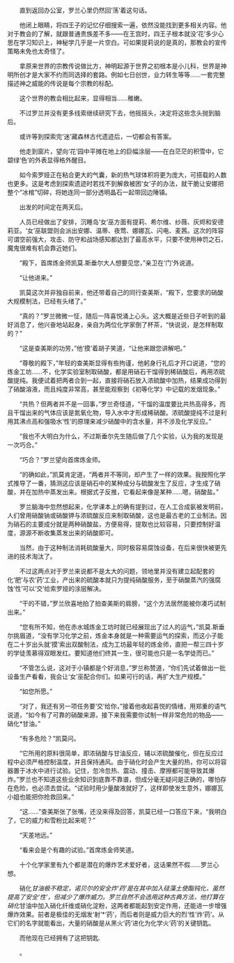 　　直到返回办公室，罗兰心里仍然回‘荡’着这句话。

　　他闭上眼睛，将四王子的记忆仔细搜索一遍，依然没能找到更多相关内容。他对于教会的了解，就跟普通贵族差不多——在王宫时，四王子根本就没‘花’多少心思在学习知识上，神秘学几乎是一片空白。可如果提莉说的是真的，那教会的宣传策略未免也太奇怪了。

　　拿原来世界的宗教传说做比方，神明起源于世界之初根本是小儿科，世界是神明所创才是大家不约而同选择的套路。例如七日创世，业力转生等等……一套完整描述神之威能的传说是每个宗教的标配。

　　这个世界的教会相比起来，显得相当……稚嫩。

　　不过罗兰并没有更多线索继续研究下去，他摇摇头，决定将这些念头抛到脑后。

　　或许等到探索完‘迷’藏森林古代遗迹后，一切都会有答案。

　　他走到窗片，望向‘花’园中平摊在地上的巨幅涂层——在白茫茫的积雪中，它碧绿‘色’的外表显得格外醒目。

　　如今索罗娅正在粘合更大的气囊，新的热气球体积将更为庞大，可搭载的人数也更多。这是考虑到探索遗迹时若找不到解救被困‘女’子的办法，就干脆让安娜把整个“冰棺”切碎，将她连同一部分透明晶石一起带回边陲镇。

　　出发的时间定在两天后。

　　人员已经做出了安排，沉睡岛‘女’巫方面有提莉、希尔维、纱薇、灰烬和安德莉亚。‘女’巫联盟则会派出安娜、温蒂、夜莺、娜娜瓦、闪电、麦茜。这次的阵容可谓空前强大，攻击、防守和战场感知都达到了最高水平，只要不使用神罚之石，魔鬼很难有机会靠近她们。

　　“殿下，首席炼金师凯莫.斯垂尔大人想要见您，”亲卫在‘门’外说道。

　　“让他进来。”

　　凯莫这次并非独自前来，他还带着自己的同行查美斯，“殿下，您要求的硝酸大规模制法，已经有头绪了。”

　　“真的？”罗兰微微一怔，随后一阵喜悦涌上心头。这大概是近些日子听到的最好消息了，他兴奋地站起身，亲自为两位化学家倒了杯茶，“快说说，是怎样制取的？”

　　“这是查美斯的功劳，”他‘摸’着胡子笑道，“让他来跟您讲解吧。”

　　“尊敬的殿下，”年轻的查美斯显得有些拘谨，他躬身行礼后才开口说道，“您的炼金工坊……不，化学实验室制取硝酸，都是用硝石干馏得到稀硝酸后，再用浓硫酸提纯。我便试着把两者合到一起，直接将硝石放入浓硫酸中加热，结果成功得到了硝酸溶液，而且纯度非常高，甚至能观察到《初等化学》中记载的发烟现象。”

　　“共热？但两者并不是一回事，”罗兰奇怪道，“干馏的温度要比共热高得多，而且干馏出来的气体应该是氮氧化物，导入水中才形成稀硝酸。浓硫酸提纯不过是利用其沸点高和强吸水‘性’的原理来减少硝酸中的含水量，并不涉及化学反应。”

　　“我也不大明白为什么，不过斯垂尔先生随后做了几个实验，认为我的发现是一次巧合。”

　　“巧合？”罗兰望向首席炼金师。

　　“的确如此，”凯莫肯定道，“两者并不等同，却产生了一样的效果。我按照化学式推导了一番，猜测这应该是硝石中的某种成分与硫酸发生了反应，才生成了硝酸，并在加热中蒸发出来。根据式子反推，它看起来像是某种……嗯，硝酸盐。”

　　罗兰脑海中忽然想起来，化学课本上的确有提到过，在人工合成氨被发明前，人们曾用硝酸钠或硝酸钾与浓硫酸反应来制取硝酸，这也是最古老的工业制法。因为硝石的主要成分就是两种硝酸盐，方便易得，提取也比较容易，只要控制好温度，源源不断收集蒸发出来的硝酸即可。

　　当然，由于这种制法消耗硫酸量大，同时极容易腐蚀设备，在后来很快被更先进的技术淘汰了。

　　不过这两点对于罗兰来说都不是太大的问题，领地里并没有建立起配套的化‘肥’与农‘药’工业，产出来的硫酸本就只为提纯硝酸服务，至于硝酸蒸汽的强腐蚀‘性’可以‘交’给索罗娅的涂层解决。

　　“干的不错，”罗兰欣喜地拍了拍查美斯的肩膀，“这个方法居然能被你凑巧试制出来。”

　　“您有所不知，他在赤水城炼金工坊时就已经展现出了过人的运气，”凯莫.斯垂尔挑眉道，“没有学习化学之前，炼金本身就是一种需要运气的探索，而这小子能在二十岁出头就‘摸’索出双酸制法，成为工坊最年轻的炼金师，直把一帮三四十岁的学徒羡慕得双眼发红。要知道他们终其一生，很可能也只是一名学徒而已。”

　　“不管怎么说，这对于小镇都是个好消息，”罗兰称赞道，“你们先试着做出一批设备生产看看，我会让‘女’巫配合你们。如果可行的话，再扩大生产规模。”

　　“如您所愿。”

　　“对了，我还有另一项任务要‘交’给你，”接着他收起喜悦的情绪，用郑重的语气说道，“如今有了可靠的硝酸来源，接下来我需要你试制一样非常危险的物品——硝化*甘油。”

　　“有多危险？”凯莫问。

　　“它所用的原料很简单，即浓硝酸与甘油反应，辅以浓硫酸催化，但在反应过程中必须严格控制温度，并且保持通风。由于硝化时会产生大量的热，你可以将容器置于冰水中进行试验。记住，忽冷忽热、震动、撞击、摩擦都可能导致其爆炸。”罗兰也不知道这些业余知识到底靠不靠谱，但成分毫无疑问是正确的，哪怕存在危险，也必须去尝试。“试验时用少量酸液就好了，这样即使发生意外，娜娜瓦小姐也能把你抢救回来。”

　　“这……”查美斯张了张嘴，还没来得及回答，凯莫已经一口答应下来，“我明白了，它的威力和雪粉比起来呢？”

　　“天差地远。”

　　“看来会是个有趣的试验。”首席炼金师笑道。

　　十个化学家里有九个都是潜在的爆炸艺术爱好者，这话果然不假……罗兰心想。

　　硝化*甘油极不稳定，诺贝尔的安全炸‘药’是在其中加入硅藻土使酯钝化，虽然提高了安全‘性’，但减少了爆炸威力。罗兰自然不会选用这种古典方法，他打算在硝化*甘油中加入硝化纤维或硝化淀粉，这两者都能起到安定作用，还能进一步增强爆炸效果。前者是极佳的无烟发‘射’*‘药’，而后者则是威力巨大的烈‘性’炸‘药’。从它们的名字就能看出，大量的硝酸是从黑火‘药’进化为化学火‘药’的关键钥匙。

　　而他现在已经拥有了这把钥匙.

　　。
